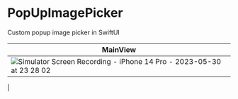 # PopUpImagePicker
Custom popup image picker in SwiftUI

 | MainView  |
| ------------- |
| ![Simulator Screen Recording - iPhone 14 Pro - 2023-05-30 at 23 28 02](https://github.com/dsm5e/PopUpImagePicker/assets/88927934/15016c1b-f5cf-4cba-8a96-6d4ca47be2f8)
 |


